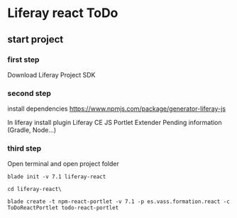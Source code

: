 # Liferay react ToDo

## start project
### first step
Download Liferay Project SDK
### second step
install dependencies
https://www.npmjs.com/package/generator-liferay-js

In liferay install plugin Liferay CE JS Portlet Extender
Pending information (Gradle, Node...)
### third step
Open terminal and open project folder
```
blade init -v 7.1 liferay-react
```
```
cd liferay-react\
```
```
blade create -t npm-react-portlet -v 7.1 -p es.vass.formation.react -c ToDoReactPortlet todo-react-portlet
```
